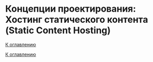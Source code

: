 # Концепции проектирования: Хостинг статического контента (Static Content Hosting)

<!--

-->

[К оглавлению](../../README.md)



[К оглавлению](../../README.md)
